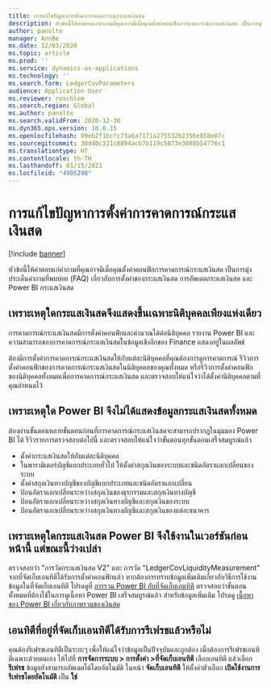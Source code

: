 ```yaml
---
title: การแก้ไขปัญหาการตั้งค่าการคาดการณ์กระแสเงินสด
description: หัวข้อนี้ให้คำตอบแก่คำถามที่คุณอาจมีเมื่อคุณตั้งค่าคอนฟิกการคาดการณ์กระแสเงินสด เป็นการมุ่งประเด็นคำถามที่พบบ่อย (FAQ) เกี่ยวกับการตั้งค่าของกระแสเงินสด การอัพเดตกระแสเงินสด และ Power BI กระแสเงินสด
author: panolte
manager: AnnBe
ms.date: 12/03/2020
ms.topic: article
ms.prod: ''
ms.service: dynamics-ax-applications
ms.technology: ''
ms.search.form: LedgerCovParameters
audience: Application User
ms.reviewer: roschlom
ms.search.region: Global
ms.author: panolte
ms.search.validFrom: 2020-12-30
ms.dyn365.ops.version: 10.0.15
ms.openlocfilehash: 89eb2f1bcfc73a6a7171a275532b2356e858e87c
ms.sourcegitcommit: 38d40c331c8894acb7b119c5073e3088b54776c1
ms.translationtype: HT
ms.contentlocale: th-TH
ms.lasthandoff: 01/15/2021
ms.locfileid: "4985298"
---
```

# <a name="troubleshoot-cash-flow-forecasting-setup"></a>การแก้ไขปัญหาการตั้งค่าการคาดการณ์กระแสเงินสด

[!include [banner](../includes/banner.md)]

หัวข้อนี้ให้คำตอบแก่คำถามที่คุณอาจมีเมื่อคุณตั้งค่าคอนฟิกการคาดการณ์กระแสเงินสด เป็นการมุ่งประเด็นคำถามที่พบบ่อย (FAQ) เกี่ยวกับการตั้งค่าของกระแสเงินสด การอัพเดตกระแสเงินสด และ Power BI กระแสเงินสด

## <a name="why-is-cash-flow-shown-for-only-one-legal-entity"></a>เพราะเหตุใดกระแสเงินสดจึงแสดงขึ้นเฉพาะนิติบุคคลเพียงแห่งเดียว

การคาดการณ์กระแสเงินสดมีการตั้งค่าคอนฟิกและคํานวณได้ต่อนิติบุคคล รายงาน Power BI และความสามารถของการคาดการณ์กระแสเงินสดในข้อมูลเชิงลึกของ Finance แสดงอยู่ในผลลัพธ์

ต้องมีการตั้งค่าการคาดการณ์กระแสเงินสดให้กับแต่ละนิติบุคคลที่คุณต้องการดูการคาดการณ์ รีวิวการตั้งค่าคอนฟิกของการคาดการณ์กระแสเงินสดในนิติบุคคลของคุณทั้งหมด หรือรีวิวการตั้งค่าคอนฟิกของนิติบุคคลทั้งหมดเพื่อการคาดการณ์กระแสเงินสด และตรวจสอบให้แน่ใจว่าได้ตั้งค่านิติบุคคลตามที่คุณกําหนดไว้

## <a name="why-doesnt-power-bi-show-all-the-cash-flow-data"></a>เพราะเหตุใด Power BI จึงไม่ได้แสดงข้อมูลกระแสเงินสดทั้งหมด

ต้องผ่านขั้นตอนหลายขั้นตอนก่อนที่การคาดการณ์กระแสเงินสดจะสามารถปรากฏในมุมมอง Power BI ได้ รีวิวรายการตรวจสอบต่อไปนี้ และตรวจสอบให้แน่ใจว่าขั้นตอนทุกขั้นตอนเสร็จสมบูรณ์แล้ว

- ตั้งค่ากระแสเงินสดให้กับแต่ละนิติบุคคล
- ในพารามิเตอร์บัญชีแยกประเภททั่วไป ให้ตั้งค่าสกุลเงินของระบบและชนิดอัตราแลกเปลี่ยนของระบบ
- ตั้งค่าสกุลเงินทางบัญชีของบัญชีแยกประเภทและชนิดอัตราแลกเปลี่ยน
- ป้อนอัตราแลกเปลี่ยนระหว่างสกุลเงินของธุรกรรมและสกุลเงินทางบัญชี
- ป้อนอัตราแลกเปลี่ยนระหว่างสกุลเงินทางบัญชีและสกุลเงินของระบบ
- ป้อนอัตราแลกเปลี่ยนระหว่างสกุลเงินทางบัญชีและสกุลเงินของแต่ละธนาคาร

## <a name="why-did-cash-flow-power-bi-work-in-previous-versions-but-is-now-blank"></a>เพราะเหตุใดกระแสเงินสด Power BI จึงใช้งานในเวอร์ชันก่อนหน้านี้ แต่ขณะนี้ว่างเปล่า

ตรวจสอบว่า "การวัดกระแสเงินสด V2" และ การวัด "LedgerCovLiquidityMeasurement" จากที่จัดเก็บเอนทิตีได้รับการตั้งค่าคอนฟิกแล้ว หากต้องการทราบข้อมูลเพิ่มเติมเกี่ยวกับวิธีการใช้งานข้อมูลในที่จัดเก็บเอนทิตี โปรดดูที่ [การรวม Power BI กับที่จัดเก็บเอนทิตี](../../fin-ops-core/dev-itpro/analytics/power-bi-integration-entity-store.md) ตรวจสอบว่าขั้นตอนทั้งหมดที่ต้องใช้ในการดูเนื้อหา Power BI เสร็จสมบูรณ์แล้ว สำหรับข้อมูลเพิ่มเติม โปรดดู [เนื้อหาของ Power BI เกี่ยวกับภาพรวมของเงินสด](Cash-Overview-Power-BI-content.md)

## <a name="have-the-entity-store-entities-been-refreshed"></a>เอนทิตีที่อยู่ที่จัดเก็บเอนทิตีได้รับการรีเฟรชแล้วหรือไม่

คุณต้องรีเฟรชเอนทิตีเป็นระยะๆ เพื่อให้แน่ใจว่าข้อมูลเป็นปัจจุบันและถูกต้อง เมื่อต้องการรีเฟรชเอนทิตีเฉพาะด้วยตนเอง ให้ไปที่ **การจัดการระบบ \> การตั้งค่า \>ที่จัดเก็บเอนทิตี** เลือกเอนทิตี แล้วเลือก **รีเฟรช** ข้อมูลยังสามารถอัพเดตได้โดยอัตโนมัติ ในหน้า **จัดเก็บเอนทิตี** ให้ตั้งค่าตัวเลือก **เปิดใช้งานการรีเฟรชโดยอัตโนมัติ** เป็น **ใช่**
